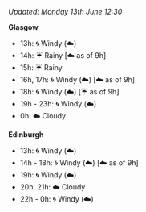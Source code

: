 *Updated: Monday 13th June 12:30*

**Glasgow**

* 13h: :cyclone: Windy (:cloud:)
* 14h: :umbrella: Rainy [:cloud: as of 9h]
* 15h: :umbrella: Rainy
* 16h, 17h: :cyclone: Windy (:cloud:) [:cloud: as of 9h]
* 18h: :cyclone: Windy (:cloud:) [:umbrella: as of 9h]
* 19h - 23h: :cyclone: Windy (:cloud:)
* 0h: :cloud: Cloudy

**Edinburgh**

* 13h: :cyclone: Windy (:cloud:)
* 14h - 18h: :cyclone: Windy (:cloud:) [:cloud: as of 9h]
* 19h: :cyclone: Windy (:cloud:)
* 20h, 21h: :cloud: Cloudy
* 22h - 0h: :cyclone: Windy (:cloud:)
